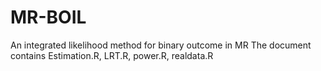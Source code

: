 # MR-BOIL
An integrated likelihood method for binary outcome in MR
The document contains Estimation.R, LRT.R, power.R, realdata.R
